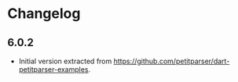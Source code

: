 # Changelog

## 6.0.2

* Initial version extracted from https://github.com/petitparser/dart-petitparser-examples.
